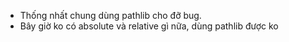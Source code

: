 - Thống nhất chung dùng pathlib cho đỡ bug. 
- Bây giờ ko có absolute và relative gì nữa, dùng pathlib được ko 